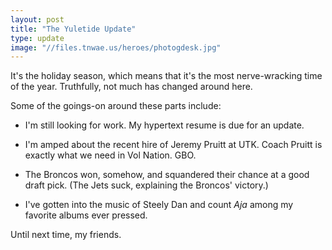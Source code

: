 ```yaml
---
layout: post
title: "The Yuletide Update"
type: update
image: "//files.tnwae.us/heroes/photogdesk.jpg"
---
```


It's the holiday season, which means that it's the most nerve-wracking
time of the year.  Truthfully, not much has changed around here.

Some of the goings-on around these parts include:

* I'm still looking for work.  My hypertext resume is due for an update. 

* I'm amped about the recent hire of Jeremy Pruitt at UTK.  Coach Pruitt
  is exactly what we need in Vol Nation.  GBO.

* The Broncos won, somehow, and squandered their chance at a good draft
  pick.  (The Jets suck, explaining the Broncos' victory.)

* I've gotten into the music of Steely Dan and count _Aja_ among my
  favorite albums ever pressed.

Until next time, my friends.

